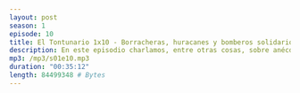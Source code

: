 ```yaml
---
layout: post
season: 1
episode: 10
title: El Tontunario 1x10 - Borracheras, huracanes y bomberos solidarios
description: En este episodio charlamos, entre otras cosas, sobre anécdotas de borracheras, huracanes en New York y bomberos solidarios
mp3: /mp3/s01e10.mp3
duration: "00:35:12"
length: 84499348 # Bytes
---
```

